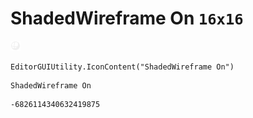 # ShadedWireframe On `16x16`
<img src="/img/ShadedWireframe%20On.png" width=16 height=16>

``` CSharp
EditorGUIUtility.IconContent("ShadedWireframe On")
```
```
ShadedWireframe On
```
```
-6826114340632419875
```
